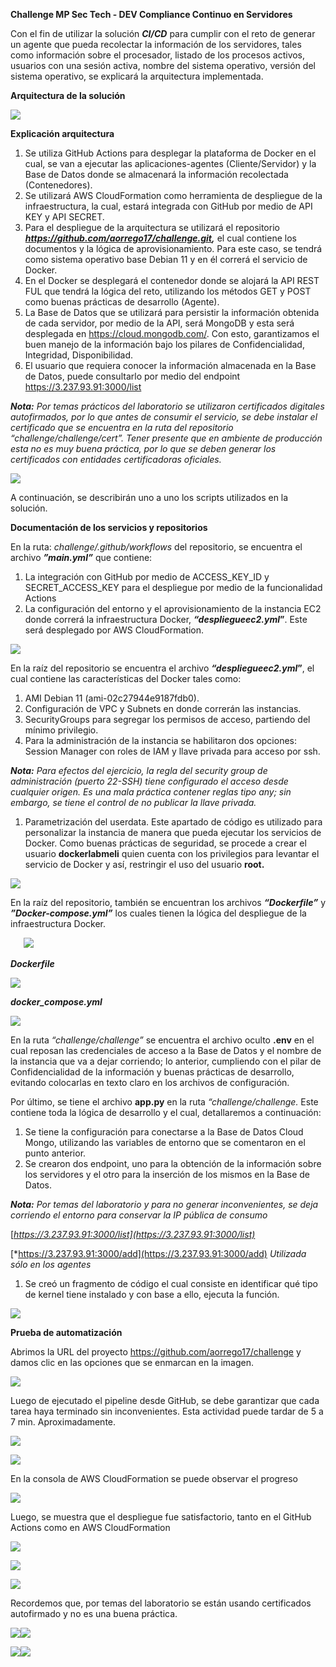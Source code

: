 ﻿**Challenge MP Sec Tech - DEV Compliance Continuo en Servidores**

Con el fin de utilizar la solución ***CI/CD*** para cumplir con el reto de generar un agente que pueda recolectar la información de los servidores, tales como información sobre el procesador, listado de los procesos activos, usuarios con una sesión activa, nombre del sistema operativo, versión del sistema operativo, se explicará la arquitectura implementada.

**Arquitectura de la solución**

![](Aspose.Words.a159813b-eda4-43ae-a9c0-65bb489fa9cf.001.png)


**Explicación arquitectura**

1. Se utiliza GitHub Actions para desplegar la plataforma de Docker en el cual, se van a ejecutar las aplicaciones-agentes (Cliente/Servidor) y la Base de Datos donde se almacenará la información recolectada (Contenedores).
1. Se utilizará AWS CloudFormation como herramienta de despliegue de la infraestructura, la cual, estará integrada con GitHub por medio de API KEY y API SECRET.
1. Para el despliegue de la arquitectura se utilizará el repositorio ***https://github.com/aorrego17/challenge.git,*** el cual contiene los documentos y la lógica de aprovisionamiento. Para este caso, se tendrá como sistema operativo base Debian 11 y en él correrá el servicio de Docker.
1. En el Docker se desplegará el contenedor donde se alojará la API REST FUL que tendrá la lógica del reto, utilizando los métodos GET y POST como buenas prácticas de desarrollo (Agente).
1. La Base de Datos que se utilizará para persistir la información obtenida de cada servidor, por medio de la API, será MongoDB y esta será desplegada en <https://cloud.mongodb.com/>. Con esto, garantizamos el buen manejo de la información bajo los pilares de Confidencialidad, Integridad, Disponibilidad.
1. El usuario que requiera conocer la información almacenada en la Base de Datos, puede consultarlo por medio del endpoint <https://3.237.93.91:3000/list> 

***Nota:** Por temas prácticos del laboratorio se utilizaron certificados digitales autofirmados, por lo que antes de consumir el servicio, se debe instalar el certificado que se encuentra en la ruta del repositorio “challenge/challenge/cert”. Tener presente que en ambiente de producción esta no es muy buena práctica, por lo que se deben generar los certificados con entidades certificadoras oficiales.*

![](Aspose.Words.a159813b-eda4-43ae-a9c0-65bb489fa9cf.002.png)

A continuación, se describirán uno a uno los scripts utilizados en la solución.

**Documentación de los servicios y repositorios**

En la ruta: *challenge/.github/workflows* del repositorio, se encuentra el archivo ***”main.yml”*** que contiene:

1. La integración con GitHub por medio de ACCESS\_KEY\_ID y SECRET\_ACCESS\_KEY para el despliegue por medio de la funcionalidad Actions
1. La configuración del entorno y el aprovisionamiento de la instancia EC2 donde correrá la infraestructura Docker, ***“despliegueec2.yml*”**. Este será desplegado por AWS CloudFormation.

![](Aspose.Words.a159813b-eda4-43ae-a9c0-65bb489fa9cf.003.png)

En la raíz del repositorio se encuentra el archivo ***“despliegueec2.yml*”**, el cual contiene las características del Docker tales como:

1. AMI Debian 11 (ami-02c27944e9187fdb0).
1. Configuración de VPC y Subnets en donde correrán las instancias.
1. SecurityGroups para segregar los permisos de acceso, partiendo del mínimo privilegio.
1. Para la administración de la instancia se habilitaron dos opciones: Session Manager con roles de IAM y llave privada para acceso por ssh.

***Nota:** Para efectos del ejercicio, la regla del security group de administración (puerto 22-SSH) tiene configurado el acceso desde cualquier origen. Es una mala práctica contener reglas tipo any; sin embargo, se tiene el control de no publicar la llave privada.*

1. Parametrización del userdata. Este apartado de código es utilizado para personalizar la instancia de manera que pueda ejecutar los servicios de Docker. Como buenas prácticas de seguridad, se procede a crear el usuario **dockerlabmeli** quien cuenta con los privilegios para levantar el servicio de Docker y así, restringir el uso del usuario **root.**

![](Aspose.Words.a159813b-eda4-43ae-a9c0-65bb489fa9cf.004.png)

En la raíz del repositorio, también se encuentran los archivos ***“Dockerfile”*** y ***”Docker-compose.yml”*** los cuales tienen la lógica del despliegue de la infraestructura Docker.

`	`![](Aspose.Words.a159813b-eda4-43ae-a9c0-65bb489fa9cf.005.png)

***Dockerfile***

![](Aspose.Words.a159813b-eda4-43ae-a9c0-65bb489fa9cf.006.png)

***docker\_compose.yml***

![](Aspose.Words.a159813b-eda4-43ae-a9c0-65bb489fa9cf.007.png)

En la ruta *“challenge/challenge”* se encuentra el archivo oculto **.env** en el cual reposan las credenciales de acceso a la Base de Datos y el nombre de la instancia que va a dejar corriendo; lo anterior, cumpliendo con el pilar de Confidencialidad de la información y buenas prácticas de desarrollo, evitando colocarlas en texto claro en los archivos de configuración.

Por último, se tiene el archivo **app.py** en la ruta *“challenge/challenge.* Este contiene toda la lógica de desarrollo y el cual, detallaremos a continuación:

1. Se tiene la configuración para conectarse a la Base de Datos Cloud Mongo, utilizando las variables de entorno que se comentaron en el punto anterior. 
1. Se crearon dos endpoint, uno para la obtención de la información sobre los servidores y el otro para la inserción de los mismos en la Base de Datos.

***Nota:** Por temas del laboratorio y para no generar inconvenientes, se deja corriendo el entorno para conservar la IP pública de consumo*

[*https://3.237.93.91:3000/list](https://3.237.93.91:3000/list)* 

[*https://3.237.93.91:3000/add](https://3.237.93.91:3000/add) *Utilizada sólo en los agentes*

1. Se creó un fragmento de código el cual consiste en identificar qué tipo de kernel tiene instalado y con base a ello, ejecuta la función.

![](Aspose.Words.a159813b-eda4-43ae-a9c0-65bb489fa9cf.008.png)


**Prueba de automatización**

Abrimos la URL del proyecto <https://github.com/aorrego17/challenge> y damos clic en las opciones que se enmarcan en la imagen.

![](Aspose.Words.a159813b-eda4-43ae-a9c0-65bb489fa9cf.009.png)

Luego de ejecutado el pipeline desde GitHub, se debe garantizar que cada tarea haya terminado sin inconvenientes. Esta actividad puede tardar de 5 a 7 min. Aproximadamente.

![](Aspose.Words.a159813b-eda4-43ae-a9c0-65bb489fa9cf.010.png)

![](Aspose.Words.a159813b-eda4-43ae-a9c0-65bb489fa9cf.011.png)

En la consola de AWS CloudFormation se puede observar el progreso

![](Aspose.Words.a159813b-eda4-43ae-a9c0-65bb489fa9cf.012.png)

Luego, se muestra que el despliegue fue satisfactorio, tanto en el GitHub Actions como en AWS CloudFormation

![](Aspose.Words.a159813b-eda4-43ae-a9c0-65bb489fa9cf.013.png)

![](Aspose.Words.a159813b-eda4-43ae-a9c0-65bb489fa9cf.014.png)

![](Aspose.Words.a159813b-eda4-43ae-a9c0-65bb489fa9cf.015.png)

Recordemos que, por temas del laboratorio se están usando certificados autofirmado y no es una buena práctica.

![](Aspose.Words.a159813b-eda4-43ae-a9c0-65bb489fa9cf.016.png)![](Aspose.Words.a159813b-eda4-43ae-a9c0-65bb489fa9cf.017.png)

![](Aspose.Words.a159813b-eda4-43ae-a9c0-65bb489fa9cf.018.png)![](Aspose.Words.a159813b-eda4-43ae-a9c0-65bb489fa9cf.019.png)

